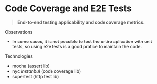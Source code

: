 # Code Coverage and E2E Tests

> **End-to-end testing applicability and code coverage metrics.**

Observations
- In some cases, it is not possible to test the entire aplication with unit tests, so using e2e tests is a good pratice to maintain the code.

Technologies
- mocha (assert lib)
- nyc *instanbul* (code coverage lib)
- supertest (http test lib)

